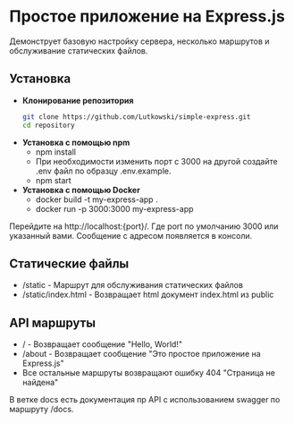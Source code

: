 # Простое приложение на Express.js

Демонструет базовую настройку сервера, несколько маршрутов и обслуживание статических файлов.

## Установка 
* **Клонирование репозитория**
  ```bash
  git clone https://github.com/Lutkowski/simple-express.git
  cd repository
  ```
* **Установка с помощью npm**
  + npm install
  + При необходимости изменить порт с 3000 на другой создайте .env файл по образцу .env.example.
  + npm start
* **Установка с помощью Docker**
  + docker build -t my-express-app .
  + docker run -p 3000:3000 my-express-app

Перейдите на http://localhost:{port}/. Где port по умолчанию 3000 или указанный вами. Сообщение с адресом появляется в консоли.

## Статические файлы
* /static - Маршрут для обслуживания статических файлов
* /static/index.html - Возвращает html документ index.html из public

## API маршруты
* / - Возвращает сообщение "Hello, World!"
* /about - Возвращает сообщение "Это простое приложение на Express.js"
* Все остальные маршруты возвращают ошибку 404 "Страница не найдена"

В ветке docs есть документация пр API с использованием swagger по маршруту /docs.
